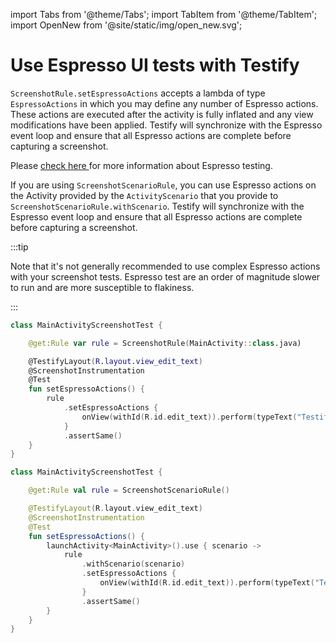 import Tabs from '@theme/Tabs';
import TabItem from '@theme/TabItem';
import OpenNew from '@site/static/img/open_new.svg';

# Use Espresso UI tests with Testify

`ScreenshotRule.setEspressoActions` accepts a lambda of type `EspressoActions` in which you may define any number of Espresso actions. These actions are executed after the activity is fully inflated and any view modifications have been applied.
Testify will synchronize with the Espresso event loop and ensure that all Espresso actions are complete before capturing a screenshot.

Please [check here <OpenNew/>](https://developer.android.com/training/testing/espresso) for more information about Espresso testing.

If you are using `ScreenshotScenarioRule`, you can use Espresso actions on the Activity provided by the `ActivityScenario` that you provide to `ScreenshotScenarioRule.withScenario`. Testify will synchronize with the Espresso event loop and ensure that all Espresso actions are complete before capturing a screenshot.


:::tip

Note that it's not generally recommended to use complex Espresso actions with your screenshot tests. Espresso test are an order of magnitude slower to run and are more susceptible to flakiness.

:::


<Tabs>
<TabItem value="rule" label="ScreenshotTestRule">

```kotlin
class MainActivityScreenshotTest {

    @get:Rule var rule = ScreenshotRule(MainActivity::class.java)

    @TestifyLayout(R.layout.view_edit_text)
    @ScreenshotInstrumentation
    @Test
    fun setEspressoActions() {
        rule
            .setEspressoActions {
                onView(withId(R.id.edit_text)).perform(typeText("Testify"))
            }
            .assertSame()
    }
}
```

</TabItem>
<TabItem value="scenario" label="ScreenshotScenarioRule">

```kotlin
class MainActivityScreenshotTest {

    @get:Rule val rule = ScreenshotScenarioRule()

    @TestifyLayout(R.layout.view_edit_text)
    @ScreenshotInstrumentation
    @Test
    fun setEspressoActions() {
        launchActivity<MainActivity>().use { scenario ->
            rule
                .withScenario(scenario)
                .setEspressoActions {
                    onView(withId(R.id.edit_text)).perform(typeText("Testify"))
                }
                .assertSame()
        }
    }
}
```

</TabItem>
</Tabs>